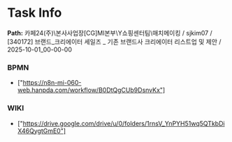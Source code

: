 # Task Info

**Path:** 카페24(주)\본사사업장\[CG]MI본부\Y쇼핑센터팀\매치메이킹 / sjkim07 / [340172] 브랜드_크리에이터 세일즈 _ 기존 브랜드사 크리에이터 리스트업 및 제안 / 2025-10-01_00-00-00

### BPMN
- ["https://n8n-mi-060-web.hanpda.com/workflow/B0DtQgCUb9DsnvKx"]

### WIKI
- ["https://drive.google.com/drive/u/0/folders/1rnsV_YnPYH51wq5QTkbDiX46QygtGmE0"]

